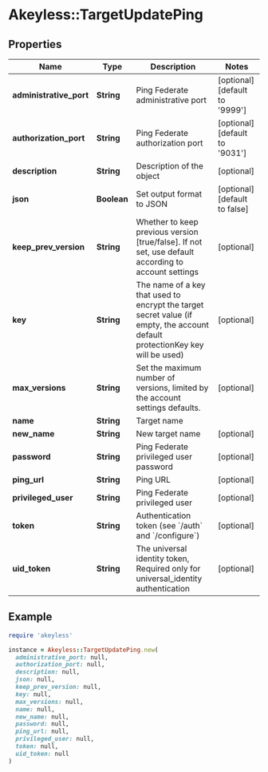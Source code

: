# Akeyless::TargetUpdatePing

## Properties

| Name | Type | Description | Notes |
| ---- | ---- | ----------- | ----- |
| **administrative_port** | **String** | Ping Federate administrative port | [optional][default to &#39;9999&#39;] |
| **authorization_port** | **String** | Ping Federate authorization port | [optional][default to &#39;9031&#39;] |
| **description** | **String** | Description of the object | [optional] |
| **json** | **Boolean** | Set output format to JSON | [optional][default to false] |
| **keep_prev_version** | **String** | Whether to keep previous version [true/false]. If not set, use default according to account settings | [optional] |
| **key** | **String** | The name of a key that used to encrypt the target secret value (if empty, the account default protectionKey key will be used) | [optional] |
| **max_versions** | **String** | Set the maximum number of versions, limited by the account settings defaults. | [optional] |
| **name** | **String** | Target name |  |
| **new_name** | **String** | New target name | [optional] |
| **password** | **String** | Ping Federate privileged user password | [optional] |
| **ping_url** | **String** | Ping URL | [optional] |
| **privileged_user** | **String** | Ping Federate privileged user | [optional] |
| **token** | **String** | Authentication token (see &#x60;/auth&#x60; and &#x60;/configure&#x60;) | [optional] |
| **uid_token** | **String** | The universal identity token, Required only for universal_identity authentication | [optional] |

## Example

```ruby
require 'akeyless'

instance = Akeyless::TargetUpdatePing.new(
  administrative_port: null,
  authorization_port: null,
  description: null,
  json: null,
  keep_prev_version: null,
  key: null,
  max_versions: null,
  name: null,
  new_name: null,
  password: null,
  ping_url: null,
  privileged_user: null,
  token: null,
  uid_token: null
)
```

